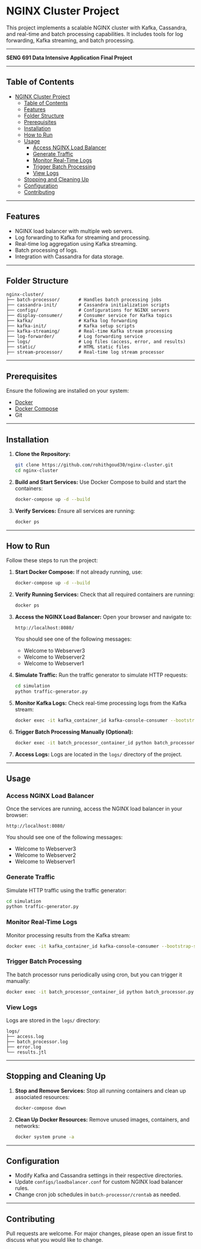 # NGINX Cluster Project

This project implements a scalable NGINX cluster with Kafka, Cassandra, and real-time and batch processing capabilities. It includes tools for log forwarding, Kafka streaming, and batch processing.

---

**SENG 691 Data Intensive Application Final Project**

---

## Table of Contents

- [NGINX Cluster Project](#nginx-cluster-project)
  - [Table of Contents](#table-of-contents)
  - [Features](#features)
  - [Folder Structure](#folder-structure)
  - [Prerequisites](#prerequisites)
  - [Installation](#installation)
  - [How to Run](#how-to-run)
  - [Usage](#usage)
    - [Access NGINX Load Balancer](#access-nginx-load-balancer)
    - [Generate Traffic](#generate-traffic)
    - [Monitor Real-Time Logs](#monitor-real-time-logs)
    - [Trigger Batch Processing](#trigger-batch-processing)
    - [View Logs](#view-logs)
  - [Stopping and Cleaning Up](#stopping-and-cleaning-up)
  - [Configuration](#configuration)
  - [Contributing](#contributing)

---

## Features

- NGINX load balancer with multiple web servers.
- Log forwarding to Kafka for streaming and processing.
- Real-time log aggregation using Kafka streaming.
- Batch processing of logs.
- Integration with Cassandra for data storage.

---

## Folder Structure

```plaintext
nginx-cluster/
├── batch-processor/       # Handles batch processing jobs
├── cassandra-init/        # Cassandra initialization scripts
├── configs/               # Configurations for NGINX servers
├── display-consumer/      # Consumer service for Kafka topics
├── kafka/                 # Kafka log forwarding
├── kafka-init/            # Kafka setup scripts
├── kafka-streaming/       # Real-time Kafka stream processing
├── log-forwarder/         # Log forwarding service
├── logs/                  # Log files (access, error, and results)
├── static/                # HTML static files
├── stream-processor/      # Real-time log stream processor
```

---

## Prerequisites

Ensure the following are installed on your system:

- [Docker](https://www.docker.com/get-started)
- [Docker Compose](https://docs.docker.com/compose/)
- Git

---

## Installation

1. **Clone the Repository:**

   ```bash
   git clone https://github.com/rohithgoud30/nginx-cluster.git
   cd nginx-cluster
   ```

2. **Build and Start Services:**
   Use Docker Compose to build and start the containers:

   ```bash
   docker-compose up -d --build
   ```

3. **Verify Services:**
   Ensure all services are running:

   ```bash
   docker ps
   ```

---

## How to Run

Follow these steps to run the project:

1. **Start Docker Compose:**
   If not already running, use:

   ```bash
   docker-compose up -d --build
   ```

2. **Verify Running Services:**
   Check that all required containers are running:

   ```bash
   docker ps
   ```

3. **Access the NGINX Load Balancer:**
   Open your browser and navigate to:

   ```plaintext
   http://localhost:8080/
   ```

   You should see one of the following messages:

   - Welcome to Webserver3
   - Welcome to Webserver2
   - Welcome to Webserver1

4. **Simulate Traffic:**
   Run the traffic generator to simulate HTTP requests:

   ```bash
   cd simulation
   python traffic-generator.py
   ```

5. **Monitor Kafka Logs:**
   Check real-time processing logs from the Kafka stream:

   ```bash
   docker exec -it kafka_container_id kafka-console-consumer --bootstrap-server localhost:9092 --topic PRODUCTS
   ```

6. **Trigger Batch Processing Manually (Optional):**

   ```bash
   docker exec -it batch_processor_container_id python batch_processor.py
   ```

7. **Access Logs:**
   Logs are located in the `logs/` directory of the project.

---

## Usage

### Access NGINX Load Balancer

Once the services are running, access the NGINX load balancer in your browser:

```plaintext
http://localhost:8080/
```

You should see one of the following messages:

- Welcome to Webserver3
- Welcome to Webserver2
- Welcome to Webserver1

### Generate Traffic

Simulate HTTP traffic using the traffic generator:

```bash
cd simulation
python traffic-generator.py
```

### Monitor Real-Time Logs

Monitor processing results from the Kafka stream:

```bash
docker exec -it kafka_container_id kafka-console-consumer --bootstrap-server localhost:9092 --topic PRODUCTS
```

### Trigger Batch Processing

The batch processor runs periodically using cron, but you can trigger it manually:

```bash
docker exec -it batch_processor_container_id python batch_processor.py
```

### View Logs

Logs are stored in the `logs/` directory:

```plaintext
logs/
├── access.log
├── batch_processor.log
├── error.log
└── results.jtl
```

---

## Stopping and Cleaning Up

1. **Stop and Remove Services:**
   Stop all running containers and clean up associated resources:

   ```bash
   docker-compose down
   ```

2. **Clean Up Docker Resources:**
   Remove unused images, containers, and networks:

   ```bash
   docker system prune -a
   ```

---

## Configuration

- Modify Kafka and Cassandra settings in their respective directories.
- Update `configs/loadbalancer.conf` for custom NGINX load balancer rules.
- Change cron job schedules in `batch-processor/crontab` as needed.

---

## Contributing

Pull requests are welcome. For major changes, please open an issue first to discuss what you would like to change.

